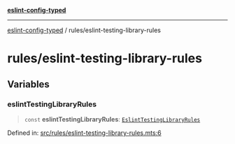 [**eslint-config-typed**](../README.md)

---

[eslint-config-typed](../README.md) / rules/eslint-testing-library-rules

# rules/eslint-testing-library-rules

## Variables

### eslintTestingLibraryRules

> `const` **eslintTestingLibraryRules**: [`EslintTestingLibraryRules`](../types/rules/eslint-testing-library-rules.md#eslinttestinglibraryrules)

Defined in: [src/rules/eslint-testing-library-rules.mts:6](https://github.com/noshiro-pf/eslint-config-typed/blob/main/src/rules/eslint-testing-library-rules.mts#L6)
